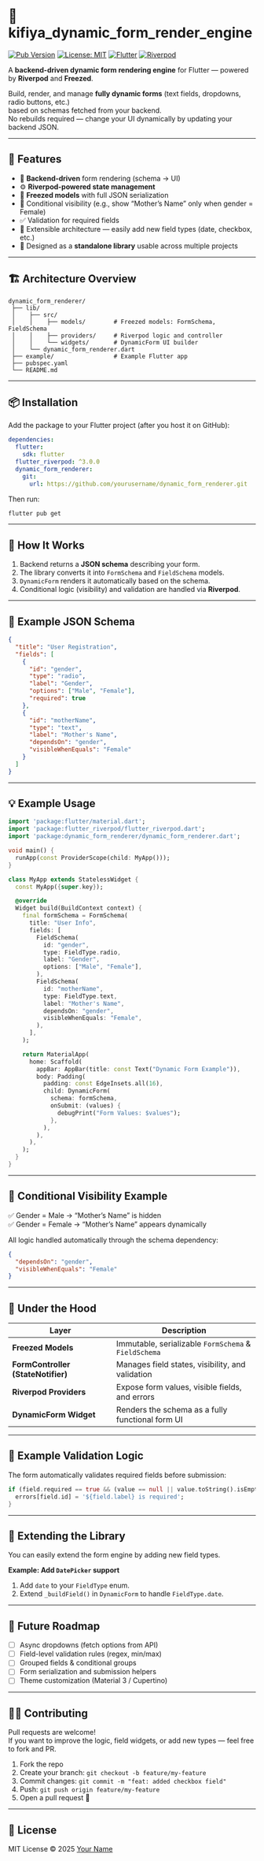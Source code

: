 
# 🧩 kifiya_dynamic_form_render_engine

[![Pub Version](https://img.shields.io/pub/v/dynamic_form_renderer?color=blue)](https://pub.dev/packages/dynamic_form_renderer)
[![License: MIT](https://img.shields.io/badge/license-MIT-green.svg)](LICENSE)
[![Flutter](https://img.shields.io/badge/Flutter-%E2%9D%A4-blue)](https://flutter.dev)
[![Riverpod](https://img.shields.io/badge/Riverpod-Enabled-purple)](https://riverpod.dev)

A **backend-driven dynamic form rendering engine** for Flutter — powered by **Riverpod** and **Freezed**.

Build, render, and manage **fully dynamic forms** (text fields, dropdowns, radio buttons, etc.)  
based on schemas fetched from your backend.  
No rebuilds required — change your UI dynamically by updating your backend JSON.

---

## 🚀 Features

- 🧠 **Backend-driven** form rendering (schema → UI)
- ⚙️ **Riverpod-powered state management**
- 🧊 **Freezed models** with full JSON serialization
- 🎯 Conditional visibility (e.g., show “Mother’s Name” only when gender = Female)
- ✅ Validation for required fields
- 🔄 Extensible architecture — easily add new field types (date, checkbox, etc.)
- 🧱 Designed as a **standalone library** usable across multiple projects

---

## 🏗️ Architecture Overview

```
dynamic_form_renderer/
 ├── lib/
 │    ├── src/
 │    │    ├── models/        # Freezed models: FormSchema, FieldSchema
 │    │    ├── providers/     # Riverpod logic and controller
 │    │    └── widgets/       # DynamicForm UI builder
 │    └── dynamic_form_renderer.dart
 ├── example/                 # Example Flutter app
 ├── pubspec.yaml
 └── README.md
```

---

## 📦 Installation

Add the package to your Flutter project (after you host it on GitHub):

```yaml
dependencies:
  flutter:
    sdk: flutter
  flutter_riverpod: ^3.0.0
  dynamic_form_renderer:
    git:
      url: https://github.com/yourusername/dynamic_form_renderer.git
```

Then run:

```bash
flutter pub get
```

---

## 🧠 How It Works

1. Backend returns a **JSON schema** describing your form.
2. The library converts it into `FormSchema` and `FieldSchema` models.
3. `DynamicForm` renders it automatically based on the schema.
4. Conditional logic (visibility) and validation are handled via **Riverpod**.

---

## 🧩 Example JSON Schema

```json
{
  "title": "User Registration",
  "fields": [
    {
      "id": "gender",
      "type": "radio",
      "label": "Gender",
      "options": ["Male", "Female"],
      "required": true
    },
    {
      "id": "motherName",
      "type": "text",
      "label": "Mother's Name",
      "dependsOn": "gender",
      "visibleWhenEquals": "Female"
    }
  ]
}
```

---

## 💡 Example Usage

```dart
import 'package:flutter/material.dart';
import 'package:flutter_riverpod/flutter_riverpod.dart';
import 'package:dynamic_form_renderer/dynamic_form_renderer.dart';

void main() {
  runApp(const ProviderScope(child: MyApp()));
}

class MyApp extends StatelessWidget {
  const MyApp({super.key});

  @override
  Widget build(BuildContext context) {
    final formSchema = FormSchema(
      title: "User Info",
      fields: [
        FieldSchema(
          id: "gender",
          type: FieldType.radio,
          label: "Gender",
          options: ["Male", "Female"],
        ),
        FieldSchema(
          id: "motherName",
          type: FieldType.text,
          label: "Mother's Name",
          dependsOn: "gender",
          visibleWhenEquals: "Female",
        ),
      ],
    );

    return MaterialApp(
      home: Scaffold(
        appBar: AppBar(title: const Text("Dynamic Form Example")),
        body: Padding(
          padding: const EdgeInsets.all(16),
          child: DynamicForm(
            schema: formSchema,
            onSubmit: (values) {
              debugPrint("Form Values: $values");
            },
          ),
        ),
      ),
    );
  }
}
```

---

## 🧩 Conditional Visibility Example

✅ Gender = Male → “Mother’s Name” is hidden  
✅ Gender = Female → “Mother’s Name” appears dynamically

All logic handled automatically through the schema dependency:

```json
{
  "dependsOn": "gender",
  "visibleWhenEquals": "Female"
}
```

---

## 🧠 Under the Hood

| Layer | Description |
|-------|--------------|
| **Freezed Models** | Immutable, serializable `FormSchema` & `FieldSchema` |
| **FormController (StateNotifier)** | Manages field states, visibility, and validation |
| **Riverpod Providers** | Expose form values, visible fields, and errors |
| **DynamicForm Widget** | Renders the schema as a fully functional form UI |

---

## 🧪 Example Validation Logic

The form automatically validates required fields before submission:

```dart
if (field.required == true && (value == null || value.toString().isEmpty)) {
  errors[field.id] = '${field.label} is required';
}
```

---

## 🧰 Extending the Library

You can easily extend the form engine by adding new field types.

**Example: Add `DatePicker` support**

1. Add `date` to your `FieldType` enum.
2. Extend `_buildField()` in `DynamicForm` to handle `FieldType.date`.

---

## 🧱 Future Roadmap

- [ ] Async dropdowns (fetch options from API)
- [ ] Field-level validation rules (regex, min/max)
- [ ] Grouped fields & conditional groups
- [ ] Form serialization and submission helpers
- [ ] Theme customization (Material 3 / Cupertino)

---

## 🧑‍💻 Contributing

Pull requests are welcome!  
If you want to improve the logic, field widgets, or add new types — feel free to fork and PR.

1. Fork the repo
2. Create your branch: `git checkout -b feature/my-feature`
3. Commit changes: `git commit -m "feat: added checkbox field"`
4. Push: `git push origin feature/my-feature`
5. Open a pull request 🎉

---

## 📜 License

MIT License © 2025 [Your Name](https://github.com/AsratAdane)